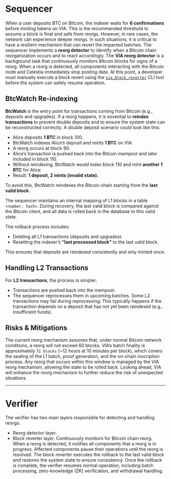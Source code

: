 # Sequencer

When a user deposits BTC on Bitcoin, the indexer waits for **6 confirmations** before minting tokens on VIA. This is the
recommended threshold to assume a block is final and safe from reorgs. However, in rare cases, the network can
experience deeper reorgs. In such situations, it is critical to have a resilient mechanism that can revert the impacted
batches. The sequencer implements a **reorg detector** to identify when a Bitcoin chain reorganization occurs and to
react accordingly. The **VIA reorg detector** is a background task that continuously monitors Bitcoin blocks for signs
of a reorg. When a reorg is detected, all components interacting with the Bitcoin node and Celestia immediately stop
posting data. At this point, a developer must manually execute a block revert using the
[`via_block_reverter`](core/bin/via_block_reverter) CLI tool before the system can safely resume operation.

## BtcWatch Re-indexing

**BtcWatch** is the entry point for transactions coming from Bitcoin (e.g., deposits and upgrades). If a reorg happens,
it is essential to **reindex transactions** to prevent double deposits and to ensure the system state can be
reconstructed correctly. A double deposit scenario could look like this:

- Alice deposits **1 BTC** in block 100.
- BtcWatch indexes Alice’s deposit and mints **1 BTC** on VIA.
- A reorg occurs at block 90.
- Alice’s transaction is pushed back into the Bitcoin mempool and later included in block 110.
- Without reindexing, BtcWatch would index block 110 and mint **another 1 BTC** for Alice.
- Result: **1 deposit, 2 mints (invalid state).**

To avoid this, BtcWatch reindexes the Bitcoin chain starting from the **last valid block**.

The sequencer maintains an internal mapping of L1 blocks in a table `<number, hash>`. During recovery, the last valid
block is compared against the Bitcoin client, and all data is rolled back in the database to this valid state.

The rollback process includes:

- Deleting all L1 transactions (deposits and upgrades).
- Resetting the indexer’s **“last processed block”** to the last valid block.

This ensures that deposits are reindexed consistently and only minted once.

## Handling L2 Transactions

For **L2 transactions**, the process is simpler:

- Transactions are pushed back into the mempool.
- The sequencer reprocesses them in upcoming batches. Some L2 transactions may fail during reprocessing. This typically
  happens if the transaction depends on a deposit that has not yet been reindexed (e.g., insufficient funds).

## Risks & Mitigations

The current reorg mechanism assumes that, under normal Bitcoin network conditions, a reorg will not exceed 60 blocks.
VIA’s batch finality is approximately `72 blocks` (~12 hours at 10 minutes per block), which covers the sealing of the
L1 batch, proof generation, and the on-chain inscription process. Any reorg that occurs within this window is managed by
the VIA reorg mechanism, allowing the state to be rolled back. Looking ahead, VIA will enhance the reorg mechanism to
further reduce the risk of unexpected situations.

---

# Verifier

The verifier has two main layers responsible for detecting and handling reorgs:

- Reorg detector layer.
- Block reverter layer. Continuously monitors for Bitcoin chain reorg. When a reorg is detected, it notifies all
  components that a reorg is in progress. Affected components pause their operations until the reorg is resolved. The
  block reverter executes the rollback to the last valid block and restores the system state to ensure consistency. Once
  the rollback is complete, the verifier resumes normal operation, including batch processing, zero-knowledge (ZK)
  verification, and withdrawal handling.
